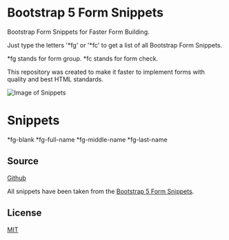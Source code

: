 # Bootstrap 5 Form Snippets

Bootstrap Form Snippets for Faster Form Building.

Just type the letters '*fg' or '*fc' to get a list of all Bootstrap Form Snippets.

*fg stands for form group.
*fc stands for form check.

This repository was created to make it faster to implement forms with quality and best HTML standards.

![Image of Snippets]()

# Snippets
*fg-blank
*fg-full-name
*fg-middle-name
*fg-last-name


## Source

[Github]()

All snippets have been taken from the [Bootstrap 5 Form Snippets]().

## License

[MIT]()
